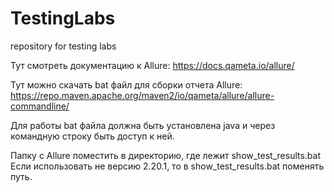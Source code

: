 # TestingLabs
repository for testing labs

Тут смотреть документацию к Allure: https://docs.qameta.io/allure/

Тут можно скачать bat файл для сборки отчета Allure: https://repo.maven.apache.org/maven2/io/qameta/allure/allure-commandline/

Для работы bat файла должна быть установлена java и через командную строку быть доступ к ней.

Папку с Allure поместить в директорию, где лежит show_test_results.bat 
Если использовать не версию 2.20.1, то в show_test_results.bat поменять путь.